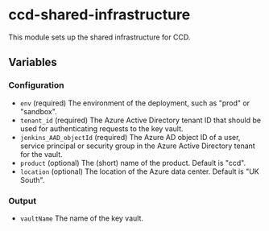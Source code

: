 # ccd-shared-infrastructure

This module sets up the shared infrastructure for CCD.

## Variables

### Configuration

- `env` (required) The environment of the deployment, such as "prod" or "sandbox".
- `tenant_id` (required) The Azure Active Directory tenant ID that should be used for authenticating requests to the key vault.
- `jenkins_AAD_objectId` (required) The Azure AD object ID of a user, service principal or security group in the Azure Active Directory tenant for the vault.
- `product` (optional) The (short) name of the product. Default is "ccd".
- `location` (optional) The location of the Azure data center. Default is "UK South".

### Output

- `vaultName` The name of the key vault.
